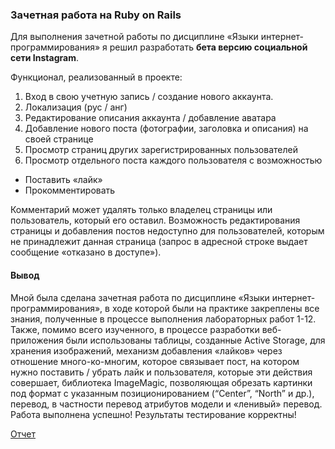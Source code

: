 ### Зачетная работа на Ruby on Rails
Для выполнения зачетной работы по дисциплине «Языки интернет-программирования» я решил разработать **бета версию социальной сети Instagram**. 

Функционал, реализованный в проекте:
1. Вход в свою учетную запись / создание нового аккаунта.
2. Локализация (рус / анг)
3. Редактирование описания аккаунта / добавление аватара
4. Добавление нового поста (фотографии, заголовка и описания) на своей странице
5. Просмотр страниц других зарегистрированных пользователей
6. Просмотр отдельного поста каждого пользователя с возможностью
  - Поставить «лайк»
  - Прокомментировать

Комментарий может удалять только владелец страницы или пользователь, который его 
оставил. Возможность редактирования страницы и добавления постов недоступно для 
пользователей, которым не принадлежит данная страница (запрос в адресной строке выдает 
сообщение «отказано в доступе»).

#### Вывод
Мной была сделана зачетная работа по дисциплине «Языки интернет-программирования», в ходе которой были на практике закреплены все знания, полученные в процессе 
выполнения лабораторных работ 1-12. Также, помимо всего изученного, в процессе разработки веб-приложения были использованы таблицы, созданные Active Storage, для хранения изображений, механизм добавления «лайков» через отношение много-ко-многим, которое связывает пост, на 
котором нужно поставить / убрать лайк и пользователя, которые эти действия совершает, библиотека 
ImageMagic, позволяющая обрезать картинки под формат с указанным позиционированием 
(“Center”, “North” и др.), перевод, в частности перевод атрибутов модели и «ленивый» перевод. 
Работа выполнена успешно! Результаты тестирование корректны!

[Отчет](https://drive.google.com/file/d/1AiOOvhzmnVb6KmV1e21i7TXc6ix22ZGI/view?usp=sharing)
